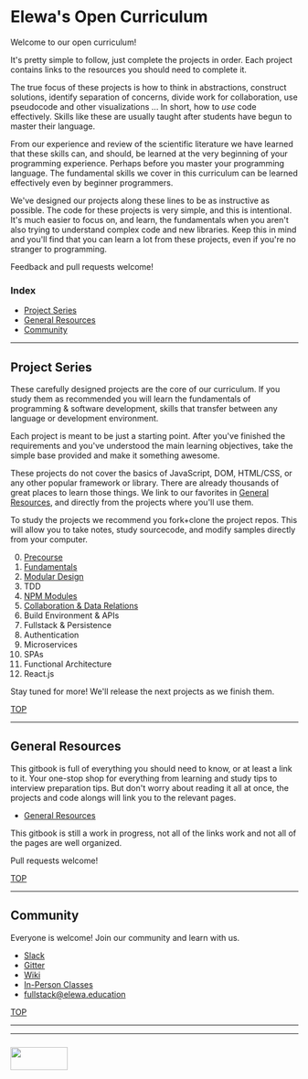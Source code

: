 # Elewa's Open Curriculum

Welcome to our open curriculum!  

It's pretty simple to follow, just complete the projects in order.  Each project contains links to the resources you should need to complete it.  

The true focus of these projects is how to think in abstractions, construct solutions, identify separation of concerns, divide work for collaboration, use pseudocode and other visualizations ...  In short, how to _use_ code effectively.  Skills like these are usually taught after students have begun to master their language.  

From our experience and review of the scientific literature we have learned that these skills can, and should, be learned at the very beginning of your programming experience. Perhaps before you master your programming language. The fundamental skills we cover in this curriculum can be learned effectively even by beginner programmers.  

We've designed our projects along these lines to be as instructive as possible.  The code for these projects is very simple, and this is intentional.  It's much easier to focus on, and learn, the fundamentals when you aren't also trying to understand complex code and new libraries.  Keep this in mind and you'll find that you can learn a lot from these projects, even if you're no stranger to programming.

Feedback and pull requests welcome!

### Index
* [Project Series](#project-series)
* [General Resources](#general-resources)
* [Community](#community)

---

## Project Series

These carefully designed projects are the core of our curriculum.  If you study them as recommended you will learn the fundamentals of programming & software development, skills that transfer between any language or development environment.  

Each project is meant to be just a starting point.  After you've finished the requirements and you've understood the main learning objectives, take the simple base provided and make it something awesome.

These projects do not cover the basics of JavaScript, DOM, HTML/CSS, or any other popular framework or library.  There are already thousands of great places to learn those things.  We link to our favorites in [General Resources](https://elewa-academy.github.io/General-Resources), and directly from the projects where you'll use them.

To study the projects we recommend you fork+clone the project repos.  This will allow you to take notes, study sourcecode, and modify samples directly from your computer.

0. [Precourse](https://elewa-academy.github.io/April-Precourse)
1. [Fundamentals](https://elewa-academy.github.io/Fundamentals)
2. [Modular Design](https://elewa-academy.github.io/Modular-Design)
3. TDD
4. [NPM Modules](https://elewa-academy.github.io/MEGAMODEL)
5. [Collaboration & Data Relations](https://elewa-academy.github.io/collaboration/)
6. Build Environment & APIs
7. Fullstack & Persistence
8. Authentication
9. Microservices
10. SPAs
11. Functional Architecture
12. React.js

Stay tuned for more!  We'll release the next projects as we finish them.

[TOP](#elewas-open-curriculum)

---

## General Resources

This gitbook is full of everything you should need to know, or at least a link to it.  Your one-stop shop for everything from learning and study tips to interview preparation tips.  But don't worry about reading it all at once, the projects and code alongs will link you to the relevant pages. 

* [General Resources](https://elewa-academy.github.io/General-Resources) 

This gitbook is still a work in progress, not all of the links work and not all of the pages are well organized.  

Pull requests welcome!

[TOP](#elewas-open-curriculum)

---
## Community

Everyone is welcome!  Join our community and learn with us.  
* [Slack](https://join.slack.com/t/elewa-academy/shared_invite/enQtMjk4OTA3OTM1NjIwLTA2ZmQ0NDVhNjQxZWM2NjNhNmMyNmVhZGNhZmJmZTY1OWQ4Nzc0ZTkzZGE3NjdiYTYwYThlNzI3YTg2NGM5MGM)
* [Gitter](https://gitter.im/elewa-academy/Lobby)
* [Wiki](https://github.com/elewa-academy/elewa-academy.github.io/wiki)
* [In-Person Classes](http://elewa.education)
* fullstack@elewa.education

[TOP](#elewas-open-curriculum)


___
___
### <a href="http://elewa.education/blog" target="_blank"><img src="https://user-images.githubusercontent.com/18554853/34921062-506450ae-f97d-11e7-875f-6feeb26ad72d.png" width="100" height="40"/></a>
